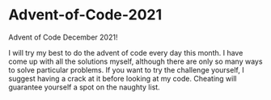 # Advent-of-Code-2021
Advent of Code December 2021!  

I will try my best to do the advent of code every day this month. I have come up with all the solutions myself, although there are only so many ways to solve particular problems. If you want to try the challenge yourself, I suggest having a crack at it before looking at my code. Cheating will guarantee yourself a spot on the naughty list. 
